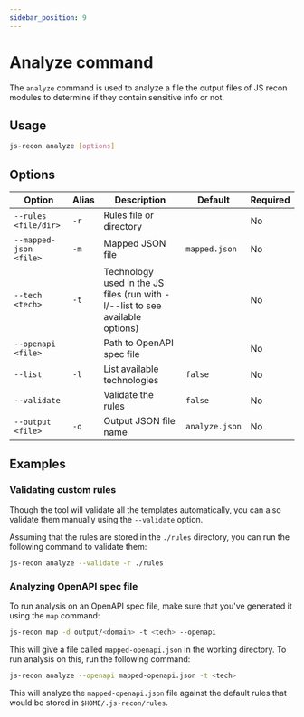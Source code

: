 ```yaml
---
sidebar_position: 9
---
```


# Analyze command

The `analyze` command is used to analyze a file the output files of JS recon modules to determine if they contain sensitive info or not.

## Usage

```bash
js-recon analyze [options]
```

## Options

| Option                 | Alias | Description                                                                   | Default        | Required |
| ---------------------- | ----- | ----------------------------------------------------------------------------- | -------------- | -------- |
| `--rules <file/dir>`   | `-r`  | Rules file or directory                                                       |                | No       |
| `--mapped-json <file>` | `-m`  | Mapped JSON file                                                              | `mapped.json`  | No       |
| `--tech <tech>`        | `-t`  | Technology used in the JS files (run with -l/--list to see available options) |                | No       |
| `--openapi <file>`     |       | Path to OpenAPI spec file                                                     |                | No       |
| `--list`               | `-l`  | List available technologies                                                   | `false`        | No       |
| `--validate`           |       | Validate the rules                                                            | `false`        | No       |
| `--output <file>`      | `-o`  | Output JSON file name                                                         | `analyze.json` | No       |

## Examples

### Validating custom rules

Though the tool will validate all the templates automatically, you can also validate them manually using the `--validate` option.

Assuming that the rules are stored in the `./rules` directory, you can run the following command to validate them:

```bash
js-recon analyze --validate -r ./rules
```

### Analyzing OpenAPI spec file

To run analysis on an OpenAPI spec file, make sure that you've generated it using the `map` command:

```bash
js-recon map -d output/<domain> -t <tech> --openapi
```

This will give a file called `mapped-openapi.json` in the working directory. To run analysis on this, run the following command:

```bash
js-recon analyze --openapi mapped-openapi.json -t <tech>
```

This will analyze the `mapped-openapi.json` file against the default rules that would be stored in `$HOME/.js-recon/rules`.
